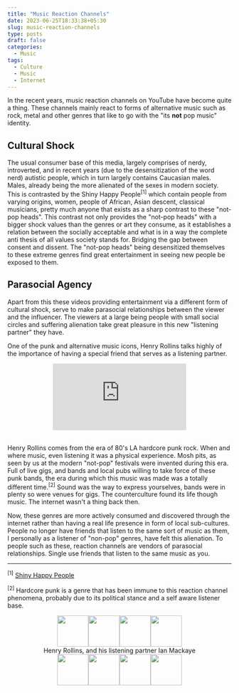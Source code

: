 ```yaml
---
title: "Music Reaction Channels"
date: 2023-06-25T18:33:38+05:30
slug: music-reaction-channels
type: posts
draft: false
categories:
  - Music
tags:
  - Culture
  - Music
  - Internet
---
```


In the recent years, music reaction channels on YouTube have become quite a thing. These channels mainly react to forms of alternative music such as rock, metal and other genres that like to go with the "its **not** pop music" identity. 

## Cultural Shock

The usual consumer base of this media, largely comprises of nerdy, introverted, and in recent years (due to the desensitization of the word nerd) autistic people, which in turn largely contains Caucasian males. Males, already being the more alienated of the sexes in modern society. 
This is contrasted by the Shiny Happy People<sup>[1]</sup> which contain people from varying origins, women, people of African, Asian descent, classical musicians, pretty much anyone that exists as a sharp contrast to these "not-pop heads". This contrast not only provides the "not-pop heads" with a bigger shock values than the genres or art they consume, as it establishes a relation between the socially acceptable and what is in a way the complete anti thesis of all values society stands for. Bridging the gap between consent and dissent. The "not-pop heads" being desensitized themselves to these extreme genres find great entertainment in seeing new people be exposed to them. 

## Parasocial Agency

Apart from this these videos providing entertainment via a different form of cultural shock, serve to make parasocial relationships between the viewer and the influencer. The viewers at a large being people with small social circles and suffering alienation take great pleasure in this new "listening partner" they have. 

One of the punk and alternative music icons, Henry Rollins talks highly of the importance of having a special friend that serves as a listening partner. 

<center><iframe max-width="560" max-height="315" src="https://www.youtube-nocookie.com/embed/uvVvWSu-b0A" title="YouTube video player" frameborder="0" allow="accelerometer; autoplay; clipboard-write; encrypted-media; gyroscope; picture-in-picture; web-share" allowfullscreen></iframe> </center>
<br>

Henry Rollins comes from the era of 80's LA hardcore punk rock. When and where music, even listening it was a physical experience. Mosh pits, as seen by us at the modern "not-pop" festivals were invented during this era. Full of live gigs, and bands and local pubs willing to take force of these punk bands, the era during which this music was made was a totally different time.<sup>[2]</sup> Sound was the way to express yourselves, bands were in plenty so were venues for gigs. The counterculture found its life though music. The internet wasn't a thing back then. 

Now, these genres are more actively consumed and discovered through the internet rather than having a real life presence in form of local sub-cultures. People no longer have friends that listen to the same sort of music as them, I personally as a listener of "non-pop" genres, have felt this alienation. To people such as these, reaction channels are vendors of parasocial relationships. Single use friends that listen to the same music as you. 

---

<sup>[1]</sup> [Shiny Happy People](https://www.youtube.com/watch?v=JpOQoLZQUPc&pp=ygUSc2hpbnkgaGFwcHkgcGVvcGxl )

<sup>[2]</sup> Hardcore punk is a genre that has been immune to this reaction channel phenomena, probably due to its political stance and a self aware listener base. 

<center><img src="../pictures/rollins.png" style="width: 70px;"><img src="../pictures/ian.png" style="width: 70px;"><img src="../pictures/rollins.png" style="width: 70px;"><img src="../pictures/ian.png" style="width: 70px;"> <br>
Henry Rollins, and his listening partner Ian Mackaye <br>
<img src="../pictures/rollins.png" style="width: 70px;"><img src="../pictures/ian.png" style="width: 70px;"><img src="../pictures/rollins.png" style="width: 70px;"><img src="../pictures/ian.png" style="width: 70px;">

</center>

